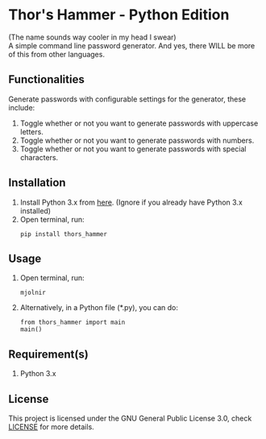 # Thor's Hammer - Python Edition
(The name sounds way cooler in my head I swear) <br/>
A simple command line password generator. And yes, there WILL be more of this from other languages.

## Functionalities
Generate passwords with configurable settings for the generator, these include:
1. Toggle whether or not you want to generate passwords with uppercase letters.
2. Toggle whether or not you want to generate passwords with numbers.
3. Toggle whether or not you want to generate passwords with special characters.

## Installation
<ol type="1">
  <li>
    Install Python 3.x from <a href="https://www.python.org/downloads/">here</a>. (Ignore if you already have Python 3.x installed)
  </li>
  <li>
    Open terminal, run:
    
```
pip install thors_hammer
```
  </li>
</ol>

## Usage
<ol type="1">
  <li>
    Open terminal, run:

```
mjolnir
```
  </li>
  <li>
    Alternatively, in a Python file (*.py), you can do:
    
```
from thors_hammer import main
main()
```
  </li>
</ol>

## Requirement(s)
1.  Python 3.x

## License
This project is licensed under the GNU General Public License 3.0, check [LICENSE](LICENSE) for more details.